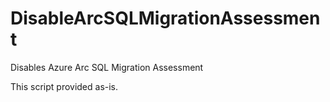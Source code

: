 # DisableArcSQLMigrationAssessment
Disables Azure Arc SQL Migration Assessment

This script provided as-is.
